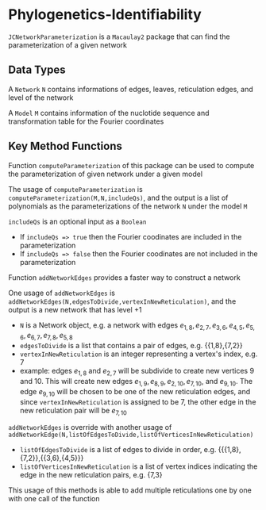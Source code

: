 # Phylogenetics-Identifiability

```JCNetworkParameterization``` is a ```Macaulay2``` package that can find the parameterization of a given network

## Data Types

A ```Network``` ```N``` contains informations of edges, leaves, reticulation edges, and level of the network

A ```Model``` ```M``` contains information of the nuclotide sequence and transformation table for the Fourier coordinates

## Key Method Functions

Function ```computeParameterization``` of this package can be used to compute the parameterization of given network under a given model

The usage of ```computeParameterization``` is ```computeParameterization(M,N,includeQs)```, and the output is a list of polynomials as the parameterizations of the network ```N``` under the model ```M```

```includeQs``` is an optional input as a ```Boolean```
- If ```includeQs => true``` then the Fourier coodinates are included in the parameterization
- If ```includeQs => false``` then the Fourier coodinates are not included in the parameterization

Function ```addNetworkEdges``` provides a faster way to construct a network

One usage of ```addNetworkEdges``` is ```addNetworkEdges(N,edgesToDivide,vertexInNewReticulation)```, and the output is a new network that has level +1

- ```N``` is a Network object, e.g. a network with edges ${e_{1,8},e_{2,7},e_{3,6},e_{4,5},e_{5,6},e_{6,7},e_{7,8},e_{5,8}}$
- ```edgesToDivide``` is a list that contains a pair of edges, e.g. {{1,8},{7,2}}
- ```vertexInNewReticulation``` is an integer representing a vertex's index, e.g. 7
- example: edges $e_{1,8}$ and $e_{2,7}$ will be subdivide to create new vertices $9$ and $10$. This will create new edges $e_{1,9},e_{8,9},e_{2,10},e_{7,10}$, and $e_{9,10}$. The edge $e_{9,10}$ will be chosen to be one of the new reticulation edges, and since ```vertexInNewReticulation``` is assigned to be $7$, the other edge in the new reticulation pair will be $e_{7,10}$

```addNetworkEdges``` is override with another usage of ```addNetworkEdge(N,listOfEdgesToDivide,listOfVerticesInNewReticulation)```

- ```listOfEdgesToDivide``` is a list of edges to divide in order, e.g. {{{1,8},{7,2}},{{3,6},{4,5}}}
- ```listOfVerticesInNewReticulation``` is a list of vertex indices indicating the edge in the new reticulation pairs, e.g. {7,3}

This usage of this methods is able to add multiple reticulations one by one with one call of the function

